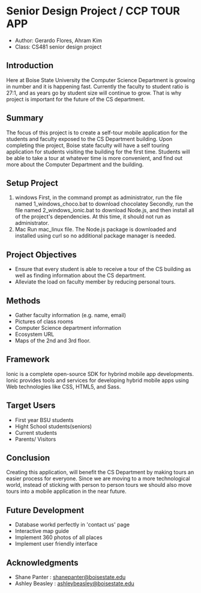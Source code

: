 # Senior Design Project / CCP TOUR APP

* Author: Gerardo Flores, Ahram Kim
* Class: CS481 senior design project 


## Introduction

Here at Boise State University the Computer Science Department is 
growing in number and it is happening fast. Currently the faculty to 
student ratio is 27:1, and as years go by student size will continue
to grow. That is why project is important for the future of the CS 
department.


## Summary

The focus of this project is to create a self-tour mobile application
for the students and faculty exposed to the CS Department building.
Upon completing thie project, Boise state faculty will have a self 
touring application for students visiting the building for the first 
time. Students will be able to take a tour at whatever time is more
convenient, and find out more about the Computer Department and the 
building. 


## Setup Project
1. windows
    First, in the command prompt as administrator, run the file
    named 1_windows_choco.bat to download chocolatey
    Secondly, run the file named 2_windows_ionic.bat to download
    Node.js, and then install all of the project's dependencies.
    At this time, it should not run as administrator.
2. Mac
    Run mac_linux file. The Node.js package is downloaded and 
    installed using curl so no additional package manager is needed.


## Project Objectives

- Ensure that every student is able to receive a tour of the CS 
building as well as finding information about the CS department.
- Alleviate the load on faculty member by reducing personal tours.


## Methods

- Gather faculty information (e.g. name, email)
- Pictures of class rooms
- Computer Science department information
- Ecosystem URL
- Maps of the 2nd and 3rd floor.


## Framework

Ionic is a complete open-source SDK for hybrind mobile app developments.
Ionic provides tools and services for developing hybrid mobile apps
using Web technologies like CSS, HTML5, and Sass.


## Target Users

- First year BSU students
- Hight School students(seniors)
- Current students
- Parents/ Visitors


## Conclusion

Creating this application, will benefit the CS Department by making 
tours an easier process for everyone. Since we are moving to a more 
technological world, instead of sticking with person to person tours
we should also move tours into a mobile application in the near future.


## Future Development

- Database workd perfectly in 'contact us' page
- Interactive map guide
- Implement 360 photos of all places
- Implement user friendly interface


## Acknowledgments

- Shane Panter : shanepanter@boisestate.edu
- Ashley Beasley : ashleybeasley@boisestate.edu
